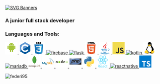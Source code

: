 [![SVG Banners](https://svg-banners.vercel.app/api?type=typeWriter&text1=Hi%20👋,%20I'm%20Federico%20👨‍💻&width=400&height=200)](https://github.com/federi95)
<h3 align="left">A junior full stack developer</h3>
        <h3 align="left">Languages and Tools:</h3>
        <p align="left">
          <a href="https://developer.android.com" target="_blank">
            <img
              src="https://raw.githubusercontent.com/devicons/devicon/master/icons/android/android-original-wordmark.svg"
              alt="android"
              width="40"
              height="40"
            />
          </a>
          <a href="https://www.cprogramming.com/" target="_blank">
            <img
              src="https://raw.githubusercontent.com/devicons/devicon/master/icons/c/c-original.svg"
              alt="c"
              width="40"
              height="40"
            />
          </a>
          <a href="https://www.w3schools.com/css/" target="_blank">
            <img
              src="https://raw.githubusercontent.com/devicons/devicon/master/icons/css3/css3-original-wordmark.svg"
              alt="css3"
              width="40"
              height="40"
            />
          </a>
          <a href="https://firebase.google.com/" target="_blank">
            <img
              src="https://www.vectorlogo.zone/logos/firebase/firebase-icon.svg"
              alt="firebase"
              width="40"
              height="40"
            />
          </a>
          <a href="https://flask.palletsprojects.com/" target="_blank">
            <img
              src="https://www.vectorlogo.zone/logos/pocoo_flask/pocoo_flask-icon.svg"
              alt="flask"
              width="40"
              height="40"
            />
          </a>
          <a href="https://www.w3.org/html/" target="_blank">
            <img
              src="https://raw.githubusercontent.com/devicons/devicon/master/icons/html5/html5-original-wordmark.svg"
              alt="html5"
              width="40"
              height="40"
            />
          </a>
          <a href="https://www.java.com" target="_blank">
            <img
              src="https://raw.githubusercontent.com/devicons/devicon/master/icons/java/java-original.svg"
              alt="java"
              width="40"
              height="40"
            />
          </a>
          <a
            href="https://developer.mozilla.org/en-US/docs/Web/JavaScript"
            target="_blank"
          >
            <img
              src="https://raw.githubusercontent.com/devicons/devicon/master/icons/javascript/javascript-original.svg"
              alt="javascript"
              width="40"
              height="40"
            />
          </a>
          <a href="https://kotlinlang.org" target="_blank">
            <img
              src="https://www.vectorlogo.zone/logos/kotlinlang/kotlinlang-icon.svg"
              alt="kotlin"
              width="40"
              height="40"
            />
          </a>
          <a href="https://www.linux.org/" target="_blank">
            <img
              src="https://raw.githubusercontent.com/devicons/devicon/master/icons/linux/linux-original.svg"
              alt="linux"
              width="40"
              height="40"
            />
          </a>
          <a href="https://mariadb.org/" target="_blank">
            <img
              src="https://www.vectorlogo.zone/logos/mariadb/mariadb-icon.svg"
              alt="mariadb"
              width="40"
              height="40"
            />
          </a>
          <a href="https://www.mongodb.com/" target="_blank">
            <img
              src="https://raw.githubusercontent.com/devicons/devicon/master/icons/mongodb/mongodb-original-wordmark.svg"
              alt="mongodb"
              width="40"
              height="40"
            />
          </a>
          <a href="https://www.mysql.com/" target="_blank">
            <img
              src="https://raw.githubusercontent.com/devicons/devicon/master/icons/mysql/mysql-original-wordmark.svg"
              alt="mysql"
              width="40"
              height="40"
            />
          </a>
          <a href="https://nodejs.org" target="_blank">
            <img
              src="https://raw.githubusercontent.com/devicons/devicon/master/icons/nodejs/nodejs-original-wordmark.svg"
              alt="nodejs"
              width="40"
              height="40"
            />
          </a>
          <a href="https://www.php.net" target="_blank">
            <img
              src="https://raw.githubusercontent.com/devicons/devicon/master/icons/php/php-original.svg"
              alt="php"
              width="40"
              height="40"
            />
          </a>
          <a href="https://www.python.org" target="_blank">
            <img
              src="https://raw.githubusercontent.com/devicons/devicon/master/icons/python/python-original.svg"
              alt="python"
              width="40"
              height="40"
            />
          </a>
          <a href="https://reactjs.org/" target="_blank">
            <img
              src="https://raw.githubusercontent.com/devicons/devicon/master/icons/react/react-original-wordmark.svg"
              alt="react"
              width="40"
              height="40"
            />
          </a>
          <a href="https://reactnative.dev/" target="_blank">
            <img
              src="https://reactnative.dev/img/header_logo.svg"
              alt="reactnative"
              width="40"
              height="40"
            />
          </a>
          <a href="https://www.typescriptlang.org/" target="_blank">
            <img
              src="https://raw.githubusercontent.com/devicons/devicon/master/icons/typescript/typescript-original.svg"
              alt="typescript"
              width="40"
              height="40"
            />
          </a>
        </p>
        <p>
          <img
            align="center"
            src="https://github-readme-stats.vercel.app/api?username=federi95&show_icons=true&count_private=true&locale=en"
            alt="federi95"
          />
        </p>

